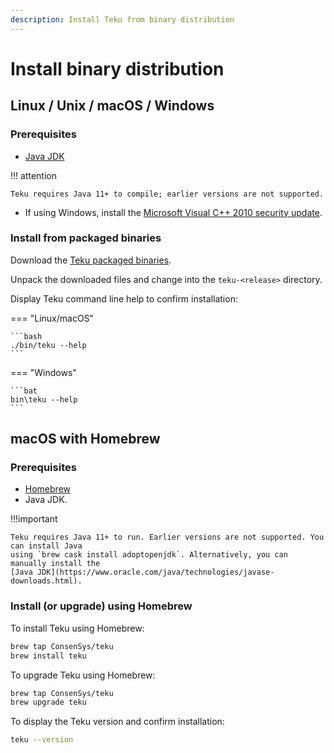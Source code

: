 ```yaml
---
description: Install Teku from binary distribution
---
```


# Install binary distribution

## Linux / Unix / macOS / Windows

### Prerequisites

* [Java JDK](https://www.oracle.com/java/technologies/javase-downloads.html)

!!! attention

    Teku requires Java 11+ to compile; earlier versions are not supported.

* If using Windows, install the [Microsoft Visual C++ 2010 security update](https://www.microsoft.com/en-us/download/details.aspx?id=26999).

### Install from packaged binaries

Download the [Teku packaged binaries](https://github.com/ConsenSys/teku/releases).

Unpack the downloaded files and change into the `teku-<release>` directory.

Display Teku command line help to confirm installation:

=== "Linux/macOS"

    ```bash
    ./bin/teku --help
    ```

=== "Windows"

    ```bat
    bin\teku --help
    ```

## macOS with Homebrew

### Prerequisites

* [Homebrew](https://brew.sh/)
* Java JDK.

!!!important

    Teku requires Java 11+ to run. Earlier versions are not supported. You can install Java
    using `brew cask install adoptopenjdk`. Alternatively, you can manually install the 
    [Java JDK](https://www.oracle.com/java/technologies/javase-downloads.html).

### Install (or upgrade) using Homebrew

To install Teku using Homebrew:

```bash
brew tap ConsenSys/teku
brew install teku
```

To upgrade Teku using Homebrew:

```bash
brew tap ConsenSys/teku
brew upgrade teku
```

To display the Teku version and confirm installation:

```bash
teku --version
```
